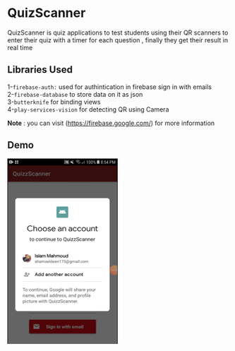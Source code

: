 # QuizScanner
QuizScanner is quiz applications to test students using their QR scanners to  <br />
enter their quiz with a timer for each question ,  finally they get their result in real time

## Libraries Used
1-`firebase-auth:`  used for authintication in firebase sign in with emails <br />
2-`firebase-database` to store data on it as json <br />
3-`butterknife` for binding  views <br />
4-`play-services-vision` for  detecting QR using Camera <br />


**Note** : you can visit (https://firebase.google.com/)  for more information 

## Demo
<p float="left">
<img src="https://github.com/ShamsEldeenAnd/images/blob/master/QuizApp/ezgif.com-video-to-gif(1).gif" width="250" height="420" />
</p>

